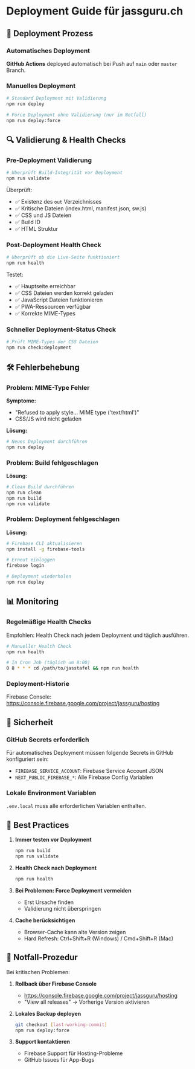 # Deployment Guide für jassguru.ch

## 🚀 Deployment Prozess

### Automatisches Deployment

**GitHub Actions** deployed automatisch bei Push auf `main` oder `master` Branch.

### Manuelles Deployment

```bash
# Standard Deployment mit Validierung
npm run deploy

# Force Deployment ohne Validierung (nur im Notfall)
npm run deploy:force
```

## 🔍 Validierung & Health Checks

### Pre-Deployment Validierung

```bash
# Überprüft Build-Integrität vor Deployment
npm run validate
```

Überprüft:
- ✅ Existenz des `out` Verzeichnisses
- ✅ Kritische Dateien (index.html, manifest.json, sw.js)
- ✅ CSS und JS Dateien
- ✅ Build ID
- ✅ HTML Struktur

### Post-Deployment Health Check

```bash
# Überprüft ob die Live-Seite funktioniert
npm run health
```

Testet:
- ✅ Hauptseite erreichbar
- ✅ CSS Dateien werden korrekt geladen
- ✅ JavaScript Dateien funktionieren
- ✅ PWA-Ressourcen verfügbar
- ✅ Korrekte MIME-Types

### Schneller Deployment-Status Check

```bash
# Prüft MIME-Types der CSS Dateien
npm run check:deployment
```

## 🛠️ Fehlerbehebung

### Problem: MIME-Type Fehler

**Symptome:**
- "Refused to apply style... MIME type ('text/html')"
- CSS/JS wird nicht geladen

**Lösung:**
```bash
# Neues Deployment durchführen
npm run deploy
```

### Problem: Build fehlgeschlagen

**Lösung:**
```bash
# Clean Build durchführen
npm run clean
npm run build
npm run validate
```

### Problem: Deployment fehlgeschlagen

**Lösung:**
```bash
# Firebase CLI aktualisieren
npm install -g firebase-tools

# Erneut einloggen
firebase login

# Deployment wiederholen
npm run deploy
```

## 📊 Monitoring

### Regelmäßige Health Checks

Empfohlen: Health Check nach jedem Deployment und täglich ausführen.

```bash
# Manueller Health Check
npm run health

# In Cron Job (täglich um 8:00)
0 8 * * * cd /path/to/jasstafel && npm run health
```

### Deployment-Historie

Firebase Console: https://console.firebase.google.com/project/jassguru/hosting

## 🔐 Sicherheit

### GitHub Secrets erforderlich

Für automatisches Deployment müssen folgende Secrets in GitHub konfiguriert sein:

- `FIREBASE_SERVICE_ACCOUNT`: Firebase Service Account JSON
- `NEXT_PUBLIC_FIREBASE_*`: Alle Firebase Config Variablen

### Lokale Environment Variablen

`.env.local` muss alle erforderlichen Variablen enthalten.

## 📝 Best Practices

1. **Immer testen vor Deployment**
   ```bash
   npm run build
   npm run validate
   ```

2. **Health Check nach Deployment**
   ```bash
   npm run health
   ```

3. **Bei Problemen: Force Deployment vermeiden**
   - Erst Ursache finden
   - Validierung nicht überspringen

4. **Cache berücksichtigen**
   - Browser-Cache kann alte Version zeigen
   - Hard Refresh: Ctrl+Shift+R (Windows) / Cmd+Shift+R (Mac)

## 🚨 Notfall-Prozedur

Bei kritischen Problemen:

1. **Rollback über Firebase Console**
   - https://console.firebase.google.com/project/jassguru/hosting
   - "View all releases" → Vorherige Version aktivieren

2. **Lokales Backup deployen**
   ```bash
   git checkout [last-working-commit]
   npm run deploy:force
   ```

3. **Support kontaktieren**
   - Firebase Support für Hosting-Probleme
   - GitHub Issues für App-Bugs 